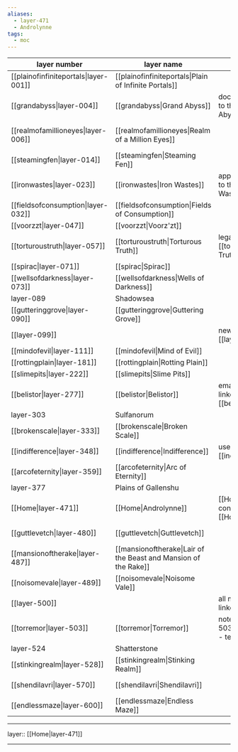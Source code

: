 ```yaml
---
aliases:
  - layer-471
  - Androlynne
tags:
  - moc
---
```


| layer number                          | layer name                                                      | layer purpose                                                            | notes                                       |
| ------------------------------------- | --------------------------------------------------------------- | ------------------------------------------------------------------------ | ------------------------------------------- |
| [[plainofinfiniteportals\|layer-001]] | [[plainofinfiniteportals\|Plain of Infinite Portals]]           |                                                                          |                                             |
| [[grandabyss\|layer-004]]             | [[grandabyss\|Grand Abyss]]                                     | documents/files are linked to the [[grandabyss\|Grand Abyss]]            |                                             |
| [[realmofamillioneyes\|layer-006]]    | [[realmofamillioneyes\|Realm of a Million Eyes]]                |                                                                          | see: [[dream-00@-2024276131549\|dream-00@]] |
| [[steamingfen\|layer-014]]            | [[steamingfen\|Steaming Fen]]                                   |                                                                          |                                             |
| [[ironwastes\|layer-023]]             | [[ironwastes\|Iron Wastes]]                                     | app/toolset notes are linked to the [[ironwastes\|Iron Wastes]]          |                                             |
| [[fieldsofconsumption\|layer-032]]    | [[fieldsofconsumption\|Fields of Consumption]]                  |                                                                          |                                             |
| [[voorzzt\|layer-047]]                | [[voorzzt\|Voorz'zt]]                                           |                                                                          |                                             |
| [[torturoustruth\|layer-057]]         | [[torturoustruth\|Torturous Truth]]                             | legal notes are linked to [[torturoustruth\|Torturous Truth]]            |                                             |
| [[spirac\|layer-071]]                 | [[spirac\|Spirac]]                                              |                                                                          |                                             |
| [[wellsofdarkness\|layer-073]]        | [[wellsofdarkness\|Wells of Darkness]]                          |                                                                          |                                             |
| layer-089                             | Shadowsea                                                       |                                                                          | see: dream-20D                              |
| [[gutteringgrove\|layer-090]]         | [[gutteringgrove\|Guttering Grove]]                             |                                                                          |                                             |
| [[layer-099]]                         |                                                                 | new notes are linked to [[layer-099]] by default                         |                                             |
| [[mindofevil\|layer-111]]             | [[mindofevil\|Mind of Evil]]                                    |                                                                          |                                             |
| [[rottingplain\|layer-181]]           | [[rottingplain\|Rotting Plain]]                                 |                                                                          |                                             |
| [[slimepits\|layer-222]]              | [[slimepits\|Slime Pits]]                                       |                                                                          |                                             |
| [[belistor\|layer-277]]               | [[belistor\|Belistor]]                                          | email-related notes are linked to [[belistor\|Belistor]]                 |                                             |
| layer-303                             | Sulfanorum                                                      |                                                                          |                                             |
| [[brokenscale\|layer-333]]            | [[brokenscale\|Broken Scale]]                                   |                                                                          |                                             |
| [[indifference\|layer-348]]           | [[indifference\|Indifference]]                                  | useless notes are linked to [[indifference\|Indifference]]               |                                             |
| [[arcofeternity\|layer-359]]          | [[arcofeternity\|Arc of Eternity]]                              |                                                                          |                                             |
| layer-377                             | Plains of Gallenshu                                             |                                                                          |                                             |
| [[Home\|layer-471]]                   | [[Home\|Androlynne]]                                            | [[Home\|layer-471]] only contains this vault's [[Home]] note             | see: [[Home]]                               |
| [[guttlevetch\|layer-480]]            | [[guttlevetch\|Guttlevetch]]                                    |                                                                          | see: [[dream-22T-2024327213205\|dream-22T]] |
| [[mansionoftherake\|layer-487]]       | [[mansionoftherake\|Lair of the Beast and Mansion of the Rake]] |                                                                          |                                             |
| [[noisomevale\|layer-489]]            | [[noisomevale\|Noisome Vale]]                                   |                                                                          |                                             |
| [[layer-500]]                         |                                                                 | all maps of content are linked to [[layer-500]]                          | see: [[Atlas.canvas\|Atlas]]                |
| [[torremor\|layer-503]]               | [[torremor\|Torremor]]                                          | notes in [[torremor\|layer-503]] link to - but not from - template notes |                                             |
| layer-524                             | Shatterstone                                                    |                                                                          | see: dream-24V, terror-24V                  |
| [[stinkingrealm\|layer-528]]          | [[stinkingrealm\|Stinking Realm]]                               |                                                                          |                                             |
| [[shendilavri\|layer-570]]            | [[shendilavri\|Shendilavri]]                                    |                                                                          | see: [[dream-23Y-2024330095857\|dream-23Y]] |
| [[endlessmaze\|layer-600]]            | [[endlessmaze\|Endless Maze]]                                   |                                                                          |                                             |

***

layer:: [[Home|layer-471]]

***
